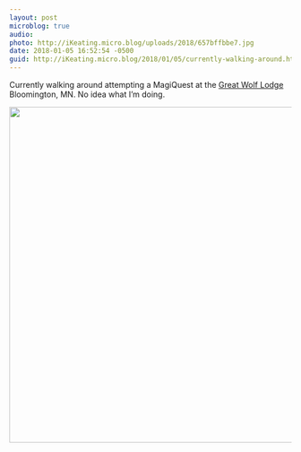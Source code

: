 ```yaml
---
layout: post
microblog: true
audio: 
photo: http://iKeating.micro.blog/uploads/2018/657bffbbe7.jpg
date: 2018-01-05 16:52:54 -0500
guid: http://iKeating.micro.blog/2018/01/05/currently-walking-around.html
---
```

Currently walking around attempting a MagiQuest at the [Great Wolf Lodge](https://www.greatwolf.com/minnesota) Bloomington, MN.  No idea what I’m doing.

<img src="http://iKeating.micro.blog/uploads/2018/657bffbbe7.jpg" width="600" height="599" />
